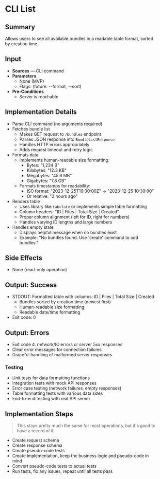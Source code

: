 # CLI List

## Summary

Allows users to see all available bundles in a readable table format, sorted by creation time.

## Input

- **Sources** — CLI command
- **Parameters**
  - None (MVP)
  - Flags: (future: --format, --sort)
- **Pre-Conditions**
  - Server is reachable

## Implementation Details

- Parse CLI command (no arguments required)
- Fetches bundle list
  - Makes GET request to `/bundles` endpoint
  - Parses JSON response into `BundleListResponse`
  - Handles HTTP errors appropriately
  - Adds request timeout and retry logic
- Formats data
  - Implements human-readable size formatting:
    - Bytes: "1,234 B"
    - Kilobytes: "12.3 KB"
    - Megabytes: "45.6 MB"
    - Gigabytes: "7.8 GB"
  - Formats timestamps for readability:
    - ISO format: "2023-12-25T10:30:00Z" → "2023-12-25 10:30:00"
    - Or relative: "2 hours ago"
- Renders table
  - Uses library like `tabulate` or implements simple table formatting
  - Column headers: "ID | Files | Total Size | Created"
  - Proper column alignment (left for ID, right for numbers)
  - Handles varying ID lengths and large numbers
- Handles empty state
  - Displays helpful message when no bundles exist
  - Example: "No bundles found. Use 'create' command to add bundles."

## Side Effects

- None (read-only operation)

## Output: Success

- STDOUT: Formatted table with columns: ID | Files | Total Size | Created
  - Bundles sorted by creation time (newest first)
  - Human-readable size formatting
  - Readable date/time formatting
- Exit code: 0

## Output: Errors

- Exit code 4: network/IO errors or server 5xx responses
- Clear error messages for connection failures
- Graceful handling of malformed server responses

### Testing
- Unit tests for data formatting functions
- Integration tests with mock API responses
- Error case testing (network failures, empty responses)
- Table formatting tests with various data sizes
- End-to-end testing with real API server

## Implementation Steps

> This stays pretty much the same for most operations, but it's good to have a record of it.

- Create request schema
- Create response schema
- Create pseudo-code tests
- Create implementation, keep the business logic and pseudo-code in mind
- Convert pseudo-code tests to actual tests
- Run tests, fix any issues, repeat until all tests pass